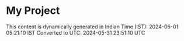 # My Project

This content is dynamically generated in Indian Time (IST): 2024-06-01 05:21:10 IST
Converted to UTC: 2024-05-31 23:51:10 UTC
